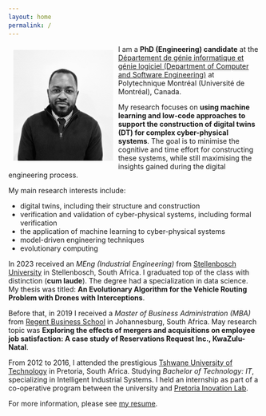```yaml
---
layout: home
permalink: /
---
```

<img alt="Carlos Pambo" src="/assets/images/carlos_pambo-headshot.png" align="left" style="width:200px; margin: 10px 10px 10px 10px;" />

I am a **PhD (Engineering) candidate** at the [Département de génie informatique et génie logiciel (Department of Computer and Software Engineering)](https://www.polymtl.ca/gigl/) at Polytechnique Montréal (Université de Montréal), Canada.

My research focuses on **using machine learning and low-code approaches to support the construction of digital twins (DT) for complex cyber-physical systems**. The goal is to minimise the cognitive and time effort for constructing these systems, while still maximising the insights gained during the digital engineering process.

My main research interests include:
* digital twins, including their structure and construction
* verification and validation of cyber-physical systems, including formal verification
* the application of machine learning to cyber-physical systems
* model-driven engineering techniques
* evolutionary computing

In 2023 received an _MEng (Industrial Engineering)_ from [Stellenbosch University](https://www.sun.ac.za/english) in Stellenbosch, South Africa. I graduated top of the class with distinction (**cum laude**). The degree had a specialization in data science. My thesis was titled: **An Evolutionary Algorithm for the Vehicle Routing Problem with Drones with Interceptions**.

Before that, in 2019 I received a _Master of Business Administration (MBA)_ from [Regent Business School](https://regent.ac.za/) in Johannesburg, South Africa. May research topic was **Exploring the effects of mergers and acquisitions on employee job satisfaction: A case study of Reservations Request Inc., KwaZulu-Natal**.

From 2012 to 2016, I attended the prestigious [Tshwane University of Technology](https://www.tut.ac.za/) in Pretoria, South Africa. Studying _Bachelor of Technology: IT_, specializing in Intelligent Industrial Systems. I held an internship as part of a co-operative program between the university and [Pretoria Inovation Lab](https://www.theinnovationhub.com/). 

For more information, please see [my resume](assets/resume/carlos_pambo-resume.pdf).


